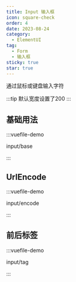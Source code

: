 ```yaml
---
title: Input 输入框
icon: square-check
order: 4
date: 2023-08-24
category:
  - ElementUI
tag:
  - Form
  - 输入框
sticky: true
star: true
---
```


通过鼠标或键盘输入字符

<!-- more -->
:::tip
默认宽度设置了200
:::

## 基础用法

:::vuefile-demo

input/base

:::

## UrlEncode

:::vuefile-demo

input/encode

:::

## 前后标签

:::vuefile-demo

input/tag

:::

